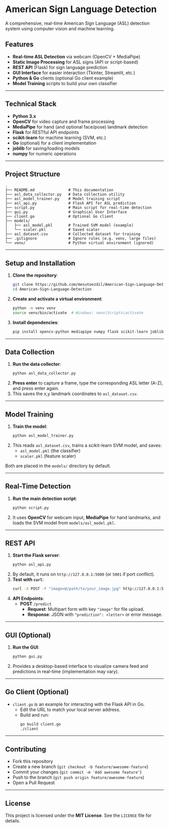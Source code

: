 # American Sign Language Detection

A comprehensive, real-time American Sign Language (ASL) detection system using computer vision and machine learning.

## Features

- **Real-time ASL Detection** via webcam (OpenCV + MediaPipe)
- **Static Image Processing** for ASL signs (API or script-based)
- **REST API** (Flask) for sign language prediction
- **GUI Interface** for easier interaction (Tkinter, Streamlit, etc.)
- **Python & Go** clients (optional Go client example)
- **Model Training** scripts to build your own classifier

---

## Technical Stack

- **Python 3.x**
- **OpenCV** for video capture and frame processing
- **MediaPipe** for hand (and optional face/pose) landmark detection
- **Flask** for RESTful API endpoints
- **scikit-learn** for machine learning (SVM, etc.)
- **Go** (optional) for a client implementation
- **joblib** for saving/loading models
- **numpy** for numeric operations

---

## Project Structure

```plaintext
.
├── README.md               # This documentation
├── asl_data_collector.py   # Data collection utility
├── asl_model_trainer.py    # Model training script
├── asl_api.py              # Flask API for ASL prediction
├── script.py               # Main script for real-time detection
├── gui.py                  # Graphical User Interface
├── client.go               # Optional Go client
├── models/
│   ├── asl_model.pkl       # Trained SVM model (example)
│   └── scaler.pkl          # Saved scaler
├── asl_dataset.csv         # Collected dataset for training
├── .gitignore              # Ignore rules (e.g. venv, large files)
└── venv/                   # Python virtual environment (ignored)
```

---

## Setup and Installation

1. **Clone the repository**:
   ```bash
   git clone https://github.com/mesutoezdil/American-Sign-Language-Detection.git
   cd American-Sign-Language-Detection
   ```

2. **Create and activate a virtual environment**:
   ```bash
   python -m venv venv
   source venv/bin/activate  # Windows: venv\Scripts\activate
   ```

3. **Install dependencies**:
   ```bash
   pip install opencv-python mediapipe numpy flask scikit-learn joblib
   ```

---

## Data Collection

1. **Run the data collector**:
   ```bash
   python asl_data_collector.py
   ```
2. **Press enter** to capture a frame, type the corresponding ASL letter (A-Z), and press enter again.  
3. This saves the x,y landmark coordinates to `asl_dataset.csv`.

---

## Model Training

1. **Train the model**:
   ```bash
   python asl_model_trainer.py
   ```
2. This reads `asl_dataset.csv`, trains a scikit-learn SVM model, and saves:
   - `asl_model.pkl` (the classifier)
   - `scaler.pkl` (feature scaler)
   
Both are placed in the `models/` directory by default.

---

## Real-Time Detection

1. **Run the main detection script**:
   ```bash
   python script.py
   ```
2. It uses **OpenCV** for webcam input, **MediaPipe** for hand landmarks, and loads the SVM model from `models/asl_model.pkl`.

---

## REST API

1. **Start the Flask server**:
   ```bash
   python asl_api.py
   ```
2. By default, it runs on `http://127.0.0.1:5000` (or `5001` if port conflict).
3. **Test with `curl`**:
   ```bash
   curl -X POST -F "image=@/path/to/your_image.jpg" http://127.0.0.1:5000/predict
   ```
4. **API Endpoints**:
   - **POST** `/predict`
     - **Request**: Multipart form with key `"image"` for file upload.
     - **Response**: JSON with `"prediction": <letter>` or error message.

---

## GUI (Optional)

1. **Run the GUI**:
   ```bash
   python gui.py
   ```
2. Provides a desktop-based interface to visualize camera feed and predictions in real-time (implementation may vary).

---

## Go Client (Optional)

- `client.go` is an example for interacting with the Flask API in Go.
  - Edit the URL to match your local server address.
  - Build and run:
    ```bash
    go build client.go
    ./client
    ```

---

## Contributing

- Fork this repository
- Create a new branch (`git checkout -b feature/awesome-feature`)
- Commit your changes (`git commit -m 'Add awesome feature'`)
- Push to the branch (`git push origin feature/awesome-feature`)
- Open a Pull Request

---

## License

This project is licensed under the **MIT License**. See the `LICENSE` file for details.
